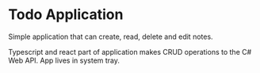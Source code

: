 # Todo Application

Simple application that can create, read, delete and edit notes.

Typescript and react part of application makes CRUD operations to the C# Web API.
App lives in system tray.
